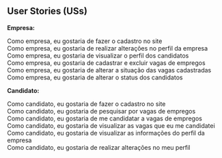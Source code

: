 <h2>User Stories (USs)</h2>

<b>Empresa:</b>

Como empresa, eu gostaria de fazer o cadastro no site<br>
Como empresa, eu gostaria de realizar alterações no perfil da empresa<br>
Como empresa, eu gostaria de visualizar o perfil dos candidatos<br>
Como empresa, eu gostaria de cadastrar e excluir vagas de empregos<br>
Como empresa, eu gostaria de alterar a situação das vagas cadastradas<br>
Como empresa, eu gostaria de alterar o status dos candidatos<br>

<b>Candidato:</b>

Como candidato, eu gostaria de fazer o cadastro no site<br>
Como candidato, eu gostaria de pesquisar por vagas de empregos<br>
Como candidato, eu gostaria de me candidatar a vagas de empregos<br>
Como candidato, eu gostaria de visualizar as vagas que eu me candidatei<br>
Como candidato, eu gostaria de visualizar as informações do perfil da empresa<br>
Como candidato, eu gostaria de realizar alterações no meu perfil<br>
